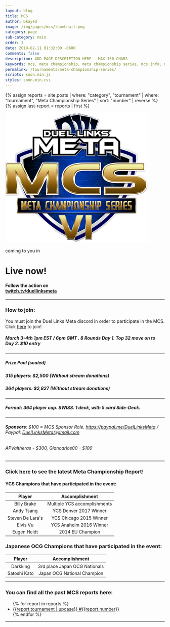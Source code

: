 ```yaml
---
layout: blog
title: MCS
author: Dkayed
image: /img/pages/mcs/thumbnail.png
category: page
sub-category: main
order: 3
date: 2018-02-11 01:32:00 -0600
comments: false
description: ADD PAGE DESCRIPTION HERE - MAX 150 CHARS
keywords: mcs, meta championship, meta championship series, mcs info, next mcs, mcs time
permalink: /tournaments/meta-championship-series/
scripts: soon.min.js
styles: soon.min.css
---
```


{% assign reports = site.posts | where: "category", "tournament" | where: "tournament", "Meta Championship Series" | sort: "number" | reverse %}
{% assign last-report = reports | first %}

<div class="row">
    <div class="col-12 col-md-7">
        <img src="/img/content/tournaments/meta-championship-series/6/mcs-vi-logo.png" class="mx-auto d-block mcs-logo">
    </div>
    <div class="col-12 col-md-5">
        <div class="soon-container">
            <div class="soon-block soon-event-countdown">
                <div class="soon" data-separator=":" data-layout="group tight label-small" data-face="text" data-due="2018-03-03T18:00:00" data-event-complete="EventComplete">
                    <p class="soon-description">coming to you in</p>
                    <span class="soon-placeholder"></span>
                </div>
            </div>
            <div class="soon-block soon-event-complete hidden">
                <h1 class="soon-event-title">Live now!</h1>
                <h4 class="soon-event-info">Follow the action on <br>
                    <a href="https://www.twitch.tv/DuelLinksMeta">twitch.tv/duellinksmeta</a>
                </h4>
            </div>
        </div>
    </div>
</div>

---


### How to join: 
You must join the Duel Links Meta discord in order to participate in the MCS. Click [here](/discord/) to join!

##### March 3-4th 1pm EST / 6pm GMT . 8 Rounds Day 1. Top 32 move on to Day 2. $10 entry
---------
##### **Prize Pool** (scaled)
##### 315 players: $2,500 (Without stream donations)
##### 364 players: $2,827 (Without stream donations)
---------
##### **Format**: 364 player cap. SWISS. 1 deck, with 5 card Side-Deck.
---------
###### **Sponsors**: $100 = MCS Sponsor Role. https://paypal.me/DuelLinksMeta / Paypal: DuelLinksMeta@gmail.com
###### APValtheras - $300, Giancarlos00 - $100

---

### Click [here]({{last-report.url}}) to see the latest Meta Championship Report!



#### YCS Champions that have participated in the event:

| Player | Accomplishment |
|:----------:|:----------:|
| Billy Brake | Multiple YCS accomplishments |
| Andy Tsang | YCS Denver 2017 Winner |
| Steven De Lara's | YCS Chicago 2015 Winner |
| Elvis Vu | YCS Anaheim 2016 Winner |
| Eugen Heidt | 2014 EU Champion |

### Japanese OCG Champions that have participated in the event:

| Player | Accomplishment | 
|:----------:|:----------:|
| Darkking | 3rd place Japan OCG Nationals |
| Satoshi Kato | Japan OCG National Champion |

---

<div class="section center">
    <h3>You can find all the past MCS reports here:</h3>
    <ul>
        {% for report in reports %}
            <li><a href="{{report.url}}">{{report.tournament | upcase}} #{{report.number}}</a></li>
        {% endfor %}
    </ul>     
</div>

---

